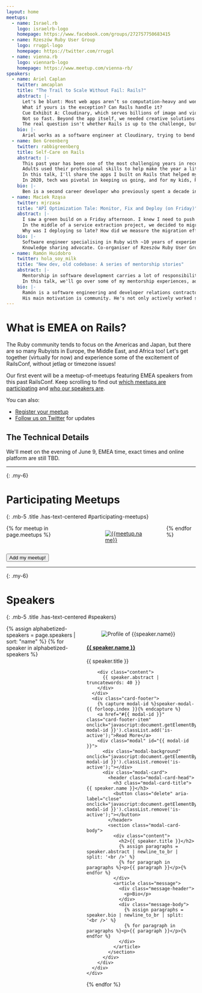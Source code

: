 ```yaml
---
layout: home
meetups:
  - name: Israel.rb
    logo: israelrb-logo
    homepage: https://www.facebook.com/groups/272757750683415
  - name: Rzeszów Ruby User Group
    logo: rrugpl-logo
    homepage: https://twitter.com/rrugpl
  - name: vienna.rb
    logo: viennarb-logo
    homepage: https://www.meetup.com/vienna-rb/
speakers:
  - name: Ariel Caplan
    twitter: amcaplan
    title: "The Trail to Scale Without Fail: Rails?"
    abstract: |-
      Let's be blunt: Most web apps aren’t so computation-heavy and won't hit scaling issues.
      What if yours is the exception? Can Rails handle it?
      Cue Exhibit A: Cloudinary, which serves billions of image and video requests daily, including on-the-fly edits, QUICKLY, running on Rails since Day 1. Case closed?
      Not so fast. Beyond the app itself, we needed creative solutions to ensure that, as traffic rises and falls at the speed of the internet, we handle the load gracefully, and no customer overwhelms the system.
      The real question isn't whether Rails is up to the challenge, but rather: Are you?
    bio: |-
      Ariel works as a software engineer at Cloudinary, trying to bend the curve to achieve both code quality and great performance. In his experience, seeking multiple perspectives is the greatest tool available.
  - name: Ben Greenberg
    twitter: rabbigreenberg
    title: Self-Care on Rails
    abstract: |-
      This past year has been one of the most challenging years in recent memory. The pandemic has taken a toll, including on children.
      Adults used their professional skills to help make the year a little better for the kids in our lives: Therapists counseled, entertainers delighted, teachers educated... and Rails developers developed!
      In this talk, I'll share the apps I built on Rails that helped my kids and me cope, celebrate and persevere through the year.
      In 2020, tech was pivotal in keeping us going, and for my kids, Rails made the year a little more manageable.
    bio: |-
      Ben is a second career developer who previously spent a decade in the fields of adult education, community organizing, and non-profit management. He works as the Ruby developer advocate for Vonage by day and experiments with open source projects at night. He writes regularly on the intersection of community development and tech. Originally from Southern California and a long time resident of New York City, Ben now resides near Tel Aviv.
  - name: Maciek Rząsa
    twitter: mjrzasa
    title: "API Optimization Tale: Monitor, Fix and Deploy (on Friday)"
    abstract: |-
      I saw a green build on a Friday afternoon. I knew I need to push it to production before the weekend. My gut told me it was a trap. I had already stayed late to revert a broken deploy. I knew the risk.
      In the middle of a service extraction project, we decided to migrate from REST to GraphQL and optimize API usage. My deploy was a part of this radical change.
      Why was I deploying so late? How did we measure the migration effects? And why was I testing on production? I'll tell you a tale of small steps, monitoring, and old tricks in a new setting. Hope, despair, and broken production included.
    bio: |-
      Software engineer specialising in Ruby with ~10 years of experience in various domains. Interested in distributed systems, self-organising teams and writing software that matters. At Toptal where he works, he is involved in a Billing Extraction project in which a complex domain of billing is isolated as a separate service.
      Knowledge sharing advocate. Co-organiser of Rzeszów Ruby User Group. Speaker at technical conferences and meetups. Instructor at Rzeszów University of Technology.
  - name: Ramón Huidobro
    twitter: hola_soy_milk
    title: "New dev, old codebase: A series of mentorship stories"
    abstract: |-
      Mentorship in software development carries a lot of responsibility, but plays an integral part in making tech communities as well as individuals thrive.
      In this talk, we'll go over some of my mentorship experiences, adopting techniques and learning to teach, so we can teach to learn. Anyone can be a great mentor!
    bio: |-
      Ramón is a software engineering and developer relations contractor based in Vienna, Austria. He's spent the last ten years being directly involved with small businesses and startups getting their apps off the ground or back in shape!
      His main motivation is community. He's not only actively worked software builders both new and experienced, but also dedicated a time to organising conferences, workshops and other events aimed at helping empower folks in their tech journey.
---
```


<div class="content" markdown=1>

# What is EMEA on Rails?

The Ruby community tends to focus on the Americas and Japan, but there are so many Rubyists in Europe, the Middle East, and Africa too! Let's get together (virtually for now) and experience some of the excitement of RailsConf, without jetlag or timezone issues!

Our first event will be a meetup-of-meetups featuring EMEA speakers from this past RailsConf. Keep scrolling to find out [which meetups are participating](#participating-meetups) and [who our speakers are](#speakers).

You can also:

* [Register your meetup](https://forms.gle/s44Z78KySXYurX27A)
* [Follow us on Twitter](https://twitter.com/emeaonrails) for updates

## The Technical Details

We'll meet on the evening of June 9, EMEA time, exact times and online platform are still TBD.

</div>

----
{: .my-6}

# Participating Meetups
{: .mb-5 .title .has-text-centered #participating-meetups}

<div class="columns is-mobile is-multiline is-justify-content-center">
{% for meetup in page.meetups %}
  <div class="column is-half-mobile is-one-third-tablet is-one-quarter-desktop">
    <a href="{{meetup.homepage}}">
      <figure class="image is-2by1">
        <img src="https://res.cloudinary.com/caplan/image/upload/w_400,h_200,c_lpad,f_auto,q_auto/v1/emea-on-rails-2021/{{meetup.logo}}.jpg" alt="{{meetup.name}}" />
      </figure>
    </a>
  </div>
{% endfor %}
</div>
  <p class="mt-5 has-text-centered">
    <a href="https://forms.gle/s44Z78KySXYurX27A">
      <button class="button is-primary">
        <span class="icon"><i class="fa fa-file-text"></i></span>
        <span>Add my meetup!</span>
      </button>
    </a>
  </p>

----
{: .my-6}

# Speakers
{: .mb-5 .title .has-text-centered #speakers}

<div class="columns is-multiline is-justify-content-center">
{% assign alphabetized-speakers = page.speakers | sort: "name" %}
{% for speaker in alphabetized-speakers %}
  <div class="column is-half-mobile is-one-third-tablet">
    <div class="card is-full-mobile is-half-tablet is-one-third-desktop">
      <div class="card-image">
        <figure class="image is-1by1">
          <img src="https://res.cloudinary.com/caplan/image/twitter_name/w_400,h_400,c_fill,f_auto,q_auto/{{speaker.twitter}}.jpg" alt="Profile of {{speaker.name}}" />
        </figure>
      </div>
      <div class="card-content">
        <div class="media">
          <div class="media-content">
            <a href="https://twitter.com/{{ speaker.twitter }}" target="_blank">
              <h4 class="title is-4">{{ speaker.name }}</h4>
            </a>
            <p class="subtitle is-6 is-italic">{{ speaker.title }}</p>
          </div>
        </div>

        <div class="content">
          {{ speaker.abstract | truncatewords: 40 }}
        </div>
      </div>
      <div class="card-footer">
        {% capture modal-id %}speaker-modal-{{ forloop.index }}{% endcapture %}
        <a href="#{{ modal-id }}" class="card-footer-item" onclick="javascript:document.getElementById('{{ modal-id }}').classList.add('is-active');">Read More</a>
        <div class="modal" id="{{ modal-id }}">
          <div class="modal-background" onclick="javascript:document.getElementById('{{ modal-id }}').classList.remove('is-active');"></div>
          <div class="modal-card">
            <header class="modal-card-head">
              <h3 class="modal-card-title">{{ speaker.name }}</h3>
              <button class="delete" aria-label="close" onclick="javascript:document.getElementById('{{ modal-id }}').classList.remove('is-active');"></button>
            </header>
            <section class="modal-card-body">
              <div class="content">
                <h2>{{ speaker.title }}</h2>
                {% assign paragraphs = speaker.abstract | newline_to_br | split: '<br />' %}
                {% for paragraph in paragraphs %}<p>{{ paragraph }}</p>{% endfor %}
              </div>
              <article class="message">
                <div class="message-header">
                  <p>Bio</p>
                </div>
                <div class="message-body">
                  {% assign paragraphs = speaker.bio | newline_to_br | split: '<br />' %}
                  {% for paragraph in paragraphs %}<p>{{ paragraph }}</p>{% endfor %}
                </div>
              </article>
            </section>
          </div>
        </div>
      </div>
    </div>
  </div>
{% endfor %}
</div>

<script type="text/javascript">
  document.body.addEventListener("keyup", function(e) {
    if (e.keyCode !== 27) return;
    var modal = document.getElementsByClassName("modal is-active")[0];
    if (modal) modal.classList.remove('is-active');
  });
</script>
